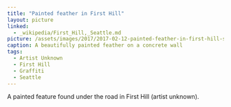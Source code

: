```yaml
---
title: "Painted feather in First Hill"
layout: picture
linked:
  - _wikipedia/First_Hill,_Seattle.md
picture: /assets/images/2017/2017-02-12-painted-feather-in-first-hill-smaller.jpg
caption: A beautifully painted feather on a concrete wall
tags:
  - Artist Unknown
  - First Hill
  - Graffiti
  - Seattle
---
```

A painted feature found under the road in First Hill (artist unknown).